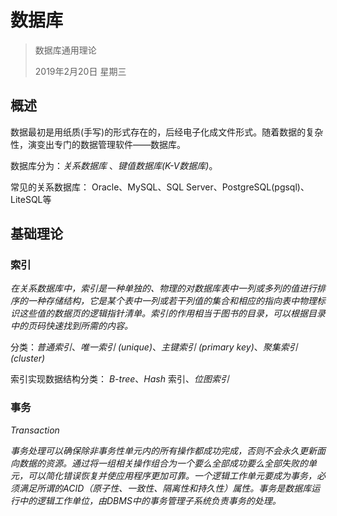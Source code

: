 # 数据库

> 数据库通用理论
>
> 2019年2月20日 星期三







## 概述

数据最初是用纸质(手写)的形式存在的，后经电子化成文件形式。随着数据的复杂性，演变出专门的数据管理软件——数据库。

数据库分为：*关系数据库* 、*键值数据库(K-V数据库)*。

常见的关系数据库： Oracle、MySQL、SQL Server、PostgreSQL(pgsql)、LiteSQL等



## 基础理论



### 索引

*在关系数据库中，索引是一种单独的、物理的对数据库表中一列或多列的值进行排序的一种存储结构，它是某个表中一列或若干列值的集合和相应的指向表中物理标识这些值的数据页的逻辑指针清单。索引的作用相当于图书的目录，可以根据目录中的页码快速找到所需的内容。*



分类：*普通索引*、*唯一索引 (unique)*、*主键索引 (primary key)*、*聚集索引 (cluster)*

索引实现数据结构分类： *B-tree*、*Hash* 索引、*位图索引*





### 事务

*Transaction*

*事务处理可以确保除非事务性单元内的所有操作都成功完成，否则不会永久更新面向数据的资源。通过将一组相关操作组合为一个要么全部成功要么全部失败的单元，可以简化错误恢复并使应用程序更加可靠。一个逻辑工作单元要成为事务，必须满足所谓的ACID（原子性、一致性、隔离性和持久性）属性。事务是数据库运行中的逻辑工作单位，由DBMS中的事务管理子系统负责事务的处理。*

